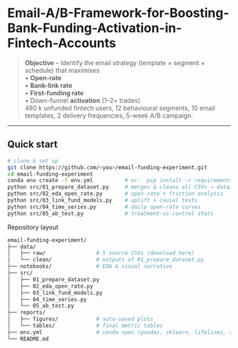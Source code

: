 # Email-A/B-Framework-for-Boosting-Bank-Funding-Activation-in-Fintech-Accounts

> **Objective** – Identify the email strategy (template × segment × schedule) that maximises  
>  • **Open-rate**  
>  • **Bank-link rate**  
>  • **First-funding rate**  
>  • Down-funnel **activation** (1–2+ trades)  
> 480 k unfunded fintech users, 12 behavioural segments, 10 email templates, 2 delivery frequencies, 5-week A/B campaign.

---

## Quick start

```bash
# clone & set up
git clone https://github.com/<you>/email-funding-experiment.git
cd email-funding-experiment
conda env create -f env.yml          # or:  pip install -r requirements.txt
python src/01_prepare_dataset.py     # merges & cleans all CSVs → data/clean/
python src/02_eda_open_rate.py       # open-rate + friction analysis
python src/03_link_fund_models.py    # uplift + causal tests
python src/04_time_series.py         # daily open-rate curves
python src/05_ab_test.py             # treatment-vs-control stats
```
Repository layout
```bash
email-funding-experiment/
├── data/
│   ├── raw/                # 5 source CSVs (download here)
│   └── clean/              # outputs of 01_prepare_dataset.py
├── notebooks/              # EDA & visual narrative
├── src/
│   ├── 01_prepare_dataset.py
│   ├── 02_eda_open_rate.py
│   ├── 03_link_fund_models.py
│   ├── 04_time_series.py
│   └── 05_ab_test.py
├── reports/
│   ├── figures/            # auto-saved plots
│   └── tables/             # final metric tables
├── env.yml                 # conda spec (pandas, sklearn, lifelines, causal-lib)
└── README.md
```
